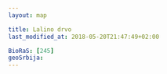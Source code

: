 ```yaml
---
layout: map

title: Lalino drvo
last_modified_at: 2018-05-20T21:47:49+02:00

BioRaS: [245]
geoSrbija:
---
```

